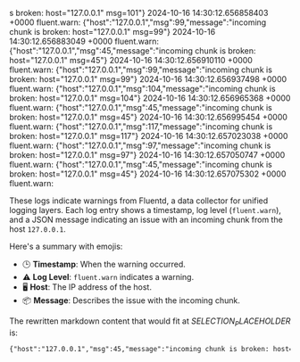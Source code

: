 s broken: host=\"127.0.0.1\" msg=101"}
2024-10-16 14:30:12.656858403 +0000 fluent.warn: {"host":"127.0.0.1","msg":99,"message":"incoming chunk is broken: host=\"127.0.0.1\" msg=99"}
2024-10-16 14:30:12.656883049 +0000 fluent.warn: {"host":"127.0.0.1","msg":45,"message":"incoming chunk is broken: host=\"127.0.0.1\" msg=45"}
2024-10-16 14:30:12.656910110 +0000 fluent.warn: {"host":"127.0.0.1","msg":99,"message":"incoming chunk is broken: host=\"127.0.0.1\" msg=99"}
2024-10-16 14:30:12.656937498 +0000 fluent.warn: {"host":"127.0.0.1","msg":104,"message":"incoming chunk is broken: host=\"127.0.0.1\" msg=104"}
2024-10-16 14:30:12.656965368 +0000 fluent.warn: {"host":"127.0.0.1","msg":45,"message":"incoming chunk is broken: host=\"127.0.0.1\" msg=45"}
2024-10-16 14:30:12.656995454 +0000 fluent.warn: {"host":"127.0.0.1","msg":117,"message":"incoming chunk is broken: host=\"127.0.0.1\" msg=117"}
2024-10-16 14:30:12.657023038 +0000 fluent.warn: {"host":"127.0.0.1","msg":97,"message":"incoming chunk is broken: host=\"127.0.0.1\" msg=97"}
2024-10-16 14:30:12.657050747 +0000 fluent.warn: {"host":"127.0.0.1","msg":45,"message":"incoming chunk is broken: host=\"127.0.0.1\" msg=45"}
2024-10-16 14:30:12.657075302 +0000 fluent.warn: 

These logs indicate warnings from Fluentd, a data collector for unified logging layers. Each log entry shows a timestamp, log level (`fluent.warn`), and a JSON message indicating an issue with an incoming chunk from the host `127.0.0.1`.

Here's a summary with emojis:
- 🕒 **Timestamp**: When the warning occurred.
- ⚠️ **Log Level**: `fluent.warn` indicates a warning.
- 🖥️ **Host**: The IP address of the host.
- 📦 **Message**: Describes the issue with the incoming chunk.

The rewritten markdown content that would fit at $SELECTION_PLACEHOLDER$ is:

```markdown
{"host":"127.0.0.1","msg":45,"message":"incoming chunk is broken: host=\"127.0.0.1\" msg=45"}
```
